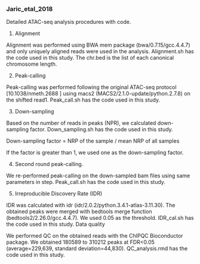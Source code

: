 ### Jaric_etal_2018

Detailed ATAC-seq analysis procedures with code.


1. Alignment 

Alignment was performed using BWA mem package (bwa/0.7.15/gcc.4.4.7) and only uniquely aligned reads were used in the analysis.  Alignment.sh has the code used in this study. The chr.bed is the list of each canonical chromosome length.

2. Peak-calling 

Peak-calling was performed following the original ATAC-seq protocol [10.1038/nmeth.2688
] using macs2 (MACS2/2.1.0-update/python.2.7.8) on the shifted read1. Peak_call.sh has the code used in this study.

3. Down-sampling

Based on the number of reads in peaks (NPR), we calculated down-sampling factor. Down_sampling.sh has the code used in this study.

Down-sampling factor = NRP of the sample / mean NRP of all samples

If the factor is greater than 1, we used one as the down-sampling factor.


4. Second round peak-calling. 

We re-performed peak-calling on the down-sampled bam files using same parameters in step. Peak_call.sh has the code used in this study.

5. Irreproducible Discovery Rate (IDR)

IDR was calculated with idr (idr/2.0.2/python.3.4.1-atlas-3.11.30). The obtained peaks were merged with bedtools merge function (bedtools2/2.26.0/gcc.4.4.7). We used 0.05 as the threshold. IDR_cal.sh has the code used in this study.
Data quality

We performed QC on the obtained reads with the ChIPQC Bioconductor package. We obtained 180589 to 310212 peaks at FDR<0.05 (average=229,639, standard deviation=44,830).  QC_analysis.rmd has the code used in this study.

